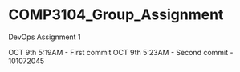 # COMP3104_Group_Assignment
DevOps Assignment 1

OCT 9th 5:19AM - First commit
OCT 9th 5:23AM - Second commit - 101072045
